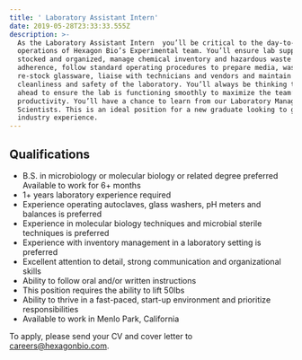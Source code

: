```yaml
---
title: ' Laboratory Assistant Intern'
date: 2019-05-28T23:33:33.555Z
description: >-
  As the Laboratory Assistant Intern  you’ll be critical to the day-to-day
  operations of Hexagon Bio’s Experimental team. You’ll ensure lab supplies are
  stocked and organized, manage chemical inventory and hazardous waste program
  adherence, follow standard operating procedures to prepare media, wash and
  re-stock glassware, liaise with technicians and vendors and maintain
  cleanliness and safety of the laboratory. You’ll always be thinking two steps
  ahead to ensure the lab is functioning smoothly to maximize the team’s
  productivity. You’ll have a chance to learn from our Laboratory Manager and
  Scientists. This is an ideal position for a new graduate looking to gain
  industry experience.
---
```

## Qualifications

* B.S. in microbiology or molecular biology or related degree preferred Available to work for 6+ months
* 1+ years laboratory experience required
* Experience operating autoclaves, glass washers, pH meters and balances is preferred
* Experience in molecular biology techniques and microbial sterile techniques is preferred
* Experience with inventory management in a laboratory setting is preferred
* Excellent attention to detail, strong communication and organizational skills
* Ability to follow oral and/or written instructions
* This position requires the ability to lift 50lbs
* Ability to thrive in a fast-paced, start-up environment and prioritize responsibilities
* Available to work in Menlo Park, California

To apply, please send your CV and cover letter to careers@hexagonbio.com.
